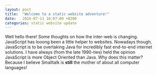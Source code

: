 ```yaml
---
layout: post
title:  "Welcome to a static website adventure!"
date:   2016-07-11 10:07:00 +0200
categories: static website update
---
```

Well hello there!  Some thoughts on how the inter-web is changing.  JavaScript has looong been a little helper to websites.  Nowadays though, JavaScript is to be overtaking Java for incredibly fast end-to-end internet solutions.  I have always (from the late 1990-ties) held the opinion JavaScript is more Object Oriented than Java.  Why does this matter?  Because I believe Smalltalk is **still** the mother of about all computer languages!


